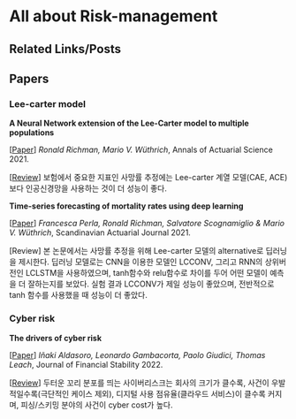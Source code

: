 # All about Risk-management

## Related Links/Posts



## Papers

### Lee-carter model

**A Neural Network extension of the Lee-Carter model to multiple populations**

[[Paper](./papers/Richman_and_Wuthrich_AAS_2021.pdf)] *Ronald Richman, Mario V. Wüthrich*, Annals of Actuarial Science 2021. 

[[Review](https://newindow.tistory.com/319)] 보험에서 중요한 지표인 사망률 추정에는 Lee-carter 계열 모델(CAE, ACE)보다 인공신경망을 사용하는 것이 더 성능이 좋다.



**Time-series forecasting of mortality rates using deep learning**

[[Paper](./papers/Perla_et_al_SAJ_2021.pdf)] *Francesca Perla, Ronald Richman, Salvatore Scognamiglio & Mario V. Wüthrich*, Scandinavian Actuarial Journal 2021.

[Review] 본 논문에서는 사망률 추정을 위해 Lee-carter 모델의 alternative로 딥러닝을 제시한다. 딥러닝 모델로는 CNN을 이용한 모델인 LCCONV, 그리고 RNN의 상위버전인 LCLSTM을 사용하였으며, tanh함수와 relu함수로 차이를 두어 어떤 모델이 예측을 더 잘하는지를 보았다. 실험 결과 LCCONV가 제일 성능이 좋았으며, 전반적으로 tanh 함수를 사용했을 때 성능이 더 좋았다. 



### Cyber risk

**The drivers of cyber risk**

[[Paper](./papers/Aldasoro_JFS_2022.pdf)] *Iñaki Aldasoro, Leonardo Gambacorta, Paolo Giudici, Thomas Leach*, Journal of Financial Stability 2022. 

[[Review](./review/the_drivers_of_cyber_risk.md)] 두터운 꼬리 분포를 띄는 사이버리스크는 회사의 크기가 클수록, 사건이 우발적일수록(극단적인 케이스 제외), 디지털 사용 점유율(클라우드 서비스)이 클수록 커지며, 피싱/스키밍 분야의 사건이 cyber cost가 높다.
